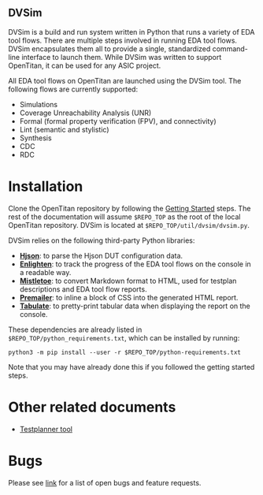 ## DVSim

DVSim is a build and run system written in Python that runs a variety of EDA tool flows.
There are multiple steps involved in running EDA tool flows.
DVSim encapsulates them all to provide a single, standardized command-line interface to launch them.
While DVSim was written to support OpenTitan, it can be used for any ASIC project.

All EDA tool flows on OpenTitan are launched using the DVSim tool.
The following flows are currently supported:

* Simulations
* Coverage Unreachability Analysis (UNR)
* Formal (formal property verification (FPV), and connectivity)
* Lint (semantic and stylistic)
* Synthesis
* CDC
* RDC

# Installation

Clone the OpenTitan repository by following the [Getting Started](https://docs.opentitan.org/doc/guides/getting_started/) steps.
The rest of the documentation will assume `$REPO_TOP` as the root of the local OpenTitan repository.
DVSim is located at `$REPO_TOP/util/dvsim/dvsim.py`.

DVSim relies on the following third-party Python libraries:
* **[Hjson](https://hjson.github.io/)**: to parse the Hjson DUT configuration data.
* **[Enlighten](https://python-enlighten.readthedocs.io/en/stable/)**: to track the progress of the EDA tool flows on the console in a readable way.
* **[Mistletoe](https://pypi.org/project/mistletoe/0.-1/)**: to convert Markdown format to HTML, used for testplan descriptions and EDA tool flow reports.
* **[Premailer](https://pypi.org/project/premailer/)**: to inline a block of CSS into the generated HTML report.
* **[Tabulate](https://pypi.org/project/tabulate/)**: to pretty-print tabular data when displaying the report on the console.

These dependencies are already listed in `$REPO_TOP/python_requirements.txt`, which can be installed by running:

```console
python3 -m pip install --user -r $REPO_TOP/python-requirements.txt
```

Note that you may have already done this if you followed the getting started steps.

# Other related documents

* [Testplanner tool](./doc/testplanner)

# Bugs

Please see [link](https://github.com/lowRISC/opentitan/issues?q=is%3Aopen+is%3Aissue+label%3ATool%3Advsim) for a list of open bugs and feature requests.
